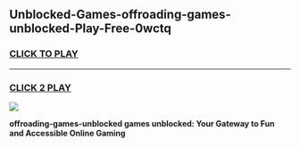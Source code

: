 
## Unblocked-Games-offroading-games-unblocked-Play-Free-0wctq
<h3>
<a href="https://premium76.site?title=offroading-games-unblocked&ref=18A1">CLICK TO PLAY</a></h3>
<hr>

<h3>
<a href="https://premium76.site?title=offroading-games-unblocked&ref=18A1">CLICK 2 PLAY</a>
  
</h3>

<a href="https://premium76.site?title=offroading-games-unblocked&ref=18A1"><img src="https://clearcache.store/games.png"></a>


**offroading-games-unblocked games unblocked: Your Gateway to Fun and Accessible Online Gaming**
